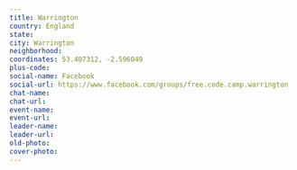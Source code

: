 ```yaml
---
title: Warrington
country: England
state: 
city: Warrington
neighborhood: 
coordinates: 53.407312, -2.596049
plus-code:
social-name: Facebook
social-url: https://www.facebook.com/groups/free.code.camp.warrington
chat-name:
chat-url:
event-name:
event-url:
leader-name:
leader-url:
old-photo: 
cover-photo:
---
```


